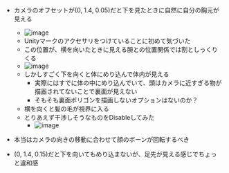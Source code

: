 
- カメラのオフセットが(0, 1.4, 0.05)だと下を見たときに自然に自分の胸元が見える
    - ![image](https://gyazo.com/cf067db791e294d5772cc76529728de9/thumb/1000)
    - Unityマークのアクセサリをつけていることに初めて気づいた
    - この位置が、横を向いたときに見える腕との位置関係では割としっくりくる
    - ![image](https://gyazo.com/dd1704ce84b8198e6e08864baf4c8ba8/thumb/1000)
    - しかしすごく下を向くと体にめり込んで体内が見える
        - 実際にはすでに体の中にめり込んでいて、頭はカメラに近すぎる物が描画されてないことで裏面が見えない
        - そもそも裏面ポリゴンを描画しないオプションはないのか？
    - 横を向くと髪の毛が視界に入る
    - とりあえず干渉しそうなものをDisableしてみた
        - ![image](https://gyazo.com/ace60de05f561095393a4df519fe8740/thumb/1000)


- 本当はカメラの向きの移動に合わせて顔のボーンが回転するべき
- (0, 1.4, 0.15)だと下を向いてもめり込まないが、足先が見える感じでちょっと違和感

